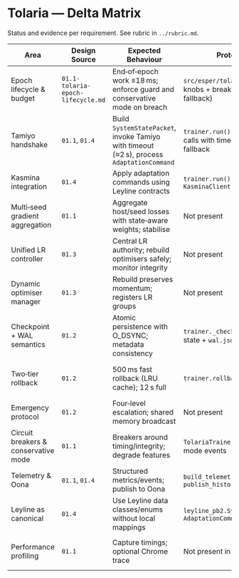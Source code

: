 # Tolaria — Delta Matrix

Status and evidence per requirement. See rubric in `../rubric.md`.

| Area | Design Source | Expected Behaviour | Prototype Evidence | Status | Severity | Notes |
| --- | --- | --- | --- | --- | --- | --- |
| Epoch lifecycle & budget | `01.1-tolaria-epoch-lifecycle.md` | End‑of‑epoch work ≤18 ms; enforce guard and conservative mode on breach | `src/esper/tolaria/trainer.py` (budget knobs + breaker + conservative fallback) | Implemented | Must‑have | Budgets enforced with breaker + telemetry escalation; conservative mode entered automatically. |
| Tamiyo handshake | `01.1`, `01.4` | Build `SystemStatePacket`, invoke Tamiyo with timeout (≈2 s), process `AdaptationCommand` | `trainer.run()` wraps Tamiyo/Kasmina calls with timeouts and conservative fallback | Implemented | Should‑have | Timeouts convert to conservative commands; security/HMAC handled upstream. |
| Kasmina integration | `01.4` | Apply adaptation commands using Leyline contracts | `trainer.run()` calls `KasminaClient.apply_command` | Implemented | Should‑have | Minimal application path; no error handling/escalation. |
| Multi‑seed gradient aggregation | `01.1` | Aggregate host/seed losses with state‑aware weights; stabilise | Not present | Missing | Should‑have | Only standard loss; no per‑seed weighting or PCGrad‑like conflict handling. |
| Unified LR controller | `01.3` | Central LR authority; rebuild optimisers safely; monitor integrity | Not present | Missing | Must‑have | Trainer uses raw optimiser; no LR governance or rebuild path. |
| Dynamic optimiser manager | `01.3` | Rebuild preserves momentum; registers LR groups | Not present | Missing | Should‑have | No support in prototype. |
| Checkpoint + WAL semantics | `01.2` | Atomic persistence with O_DSYNC; metadata consistency | `trainer._checkpoint()` saves torch state + `wal.json` | Partially Implemented | Should‑have | WAL exists; no O_DSYNC/atomicity guarantees; single last‑checkpoint only. |
| Two‑tier rollback | `01.2` | 500 ms fast rollback (LRU cache); 12 s full | `trainer.rollback_to_last_checkpoint()` | Missing | Must‑have | Only restores last checkpoint; no fast/full coordinators, no shared‑memory signalling. |
| Emergency protocol | `01.2` | Four‑level escalation; shared memory broadcast | Not present | Missing | Must‑have | No severity handling or broadcast. |
| Circuit breakers & conservative mode | `01.1` | Breakers around timing/integrity; degrade features | `TolariaTrainer` breaker + conservative mode events | Implemented | Must‑have | Breaker tracks failures; conservative mode emits telemetry + priority hint. |
| Telemetry & Oona | `01.1`, `01.4` | Structured metrics/events; publish to Oona | `build_telemetry_packet`, `publish_history()` | Implemented | Should‑have | No emergency bypass/priorities; basic metrics present. |
| Leyline as canonical | `01.4` | Use Leyline data classes/enums without local mappings | `leyline_pb2.SystemStatePacket`, `AdaptationCommand` | Implemented | Must‑have | Contracts respected in prototype. |
| Performance profiling | `01.1` | Capture timings; optional Chrome trace | Not present in code | Missing | Nice‑to‑have | See `docs/project/profiling.md` for harness; not wired in Tolaria. |
